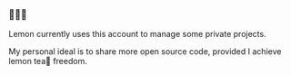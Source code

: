 ### 🍋🍋🍋

Lemon currently uses this account to manage some private projects.

My personal ideal is to share more open source code, provided I achieve lemon tea🍹 freedom.
<!--
**ttlemondev/ttlemondev** is a ✨ _special_ ✨ repository because its `README.md` (this file) appears on your GitHub profile.

Here are some ideas to get you started:

- 🔭 I’m currently working on ...
- 🌱 I’m currently learning ...
- 👯 I’m looking to collaborate on ...
- 🤔 I’m looking for help with ...
- 💬 Ask me about ...
- 📫 How to reach me: ...
- 😄 Pronouns: ...
- ⚡ Fun fact: ...
-->
